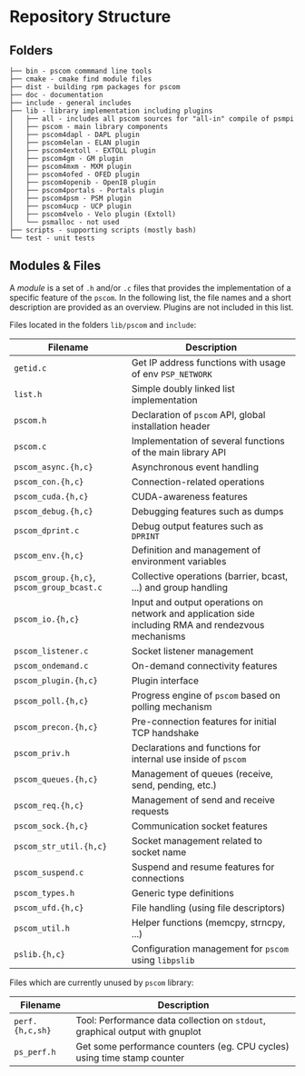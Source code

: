 # Repository Structure

## Folders

```console
├── bin - pscom commmand line tools
├── cmake - cmake find module files
├── dist - building rpm packages for pscom
├── doc - documentation
├── include - general includes
├── lib - library implementation including plugins
│   ├── all - includes all pscom sources for "all-in" compile of psmpi
│   ├── pscom - main library components
│   ├── pscom4dapl - DAPL plugin
│   ├── pscom4elan - ELAN plugin
│   ├── pscom4extoll - EXTOLL plugin
│   ├── pscom4gm - GM plugin
│   ├── pscom4mxm - MXM plugin
│   ├── pscom4ofed - OFED plugin
│   ├── pscom4openib - OpenIB plugin
│   ├── pscom4portals - Portals plugin
│   ├── pscom4psm - PSM plugin
│   ├── pscom4ucp - UCP plugin
│   ├── pscom4velo - Velo plugin (Extoll)
│   └── psmalloc - not used
├── scripts - supporting scripts (mostly bash)
└── test - unit tests
```

## Modules & Files
A *module* is a set of `.h` and/or `.c` files that provides the implementation of a specific feature of the `pscom`. In the following list, the file names and a short description are provided as an overview. Plugins are not included in this list.

Files located in the folders `lib/pscom` and `include`:

| Filename | Description |
|--------|-------------|
| `getid.c` | Get IP address functions with usage of env `PSP_NETWORK` |
| `list.h` | Simple doubly linked list implementation |
| `pscom.h` | Declaration of `pscom` API, global installation header |
| `pscom.c` | Implementation of several functions of the main library API |
| `pscom_async.{h,c}`  | Asynchronous event handling |
| `pscom_con.{h,c}` | Connection-related operations |
| `pscom_cuda.{h,c}` | CUDA-awareness features |
| `pscom_debug.{h,c}` | Debugging features such as dumps |
| `pscom_dprint.c` | Debug output features such as `DPRINT` |
| `pscom_env.{h,c}` | Definition and management of environment variables |
| `pscom_group.{h,c}`, `pscom_group_bcast.c` | Collective operations (barrier, bcast, ...) and group handling |
| `pscom_io.{h,c}` | Input and output operations on network and application side including RMA and rendezvous mechanisms |
| `pscom_listener.c` | Socket listener management |
| `pscom_ondemand.c` | On-demand connectivity features |
| `pscom_plugin.{h,c}` | Plugin interface |
| `pscom_poll.{h,c}` | Progress engine of `pscom` based on polling mechanism |
| `pscom_precon.{h,c}` | Pre-connection features for initial TCP handshake |
| `pscom_priv.h` | Declarations and functions for internal use inside of `pscom` |
| `pscom_queues.{h,c}` | Management of queues (receive, send, pending, etc.) |
| `pscom_req.{h,c}` | Management of send and receive requests |
| `pscom_sock.{h,c}` | Communication socket features |
| `pscom_str_util.{h,c}` | Socket management related to socket name |
| `pscom_suspend.c` | Suspend and resume features for connections |
| `pscom_types.h` | Generic type definitions |
| `pscom_ufd.{h,c}` | File handling (using file descriptors) |
| `pscom_util.h` | Helper functions (memcpy, strncpy, ...) |
| `pslib.{h,c}` | Configuration management for `pscom` using `libpslib` |

Files which are currently unused by `pscom` library:

| Filename | Description |
|--------|-------------|
| `perf.{h,c,sh}` | Tool: Performance data collection on `stdout`, graphical output with gnuplot |
| `ps_perf.h` | Get some performance counters (eg. CPU cycles) using time stamp counter |
